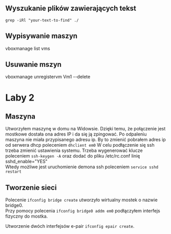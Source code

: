 ## Wyszukanie plików zawierających tekst
`grep -iRl "your-text-to-find" ./`

## Wypisywanie maszyn
vboxmanage list vms

## Usuwanie mszyn
vboxmanage unregistervm Vm1 --delete

# Laby 2

## Maszyna
Utworzyłem maszynę w domu na Widowsie. Dzięki temu, że połączenie jest mostkowe dostała ona adres IP i da się ją zpingować.
Po odpaleniu maszyna nie miała przypisanego adresu ip.
By to zmienić pobrałem adres ip od serwera dhcp poleceniem `dhclient em0`
W celu podłączenie się ssh trzeba zmienić ustawienia systemu.
Trzeba wygenerować klucze poleceniem `ssh-keygen -A` oraz dodać do pliku /etc/rc.conf linię sshd_enable="YES"  
Wtedy możliwe jest uruchomienie demona ssh poleceniem `service sshd restart`

## Tworzenie sieci
Polecenie `ifconfig bridge create` utworzyło wirtualny mostek o nazwie bridge0.  
Przy pomocy polecenia `ifconfig bridge0 addm em0` podłączyłem interfejs fizyczny do mostka.

Utworzenie dwóch interfejsów e-pair `ifconfig epair create`.